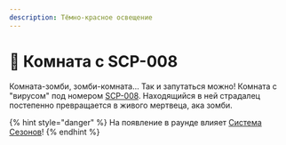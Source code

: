 ```yaml
---
description: Тёмно-красное освещение
---
```


# 🧟 Комната с SCP-008

Комната-зомби, зомби-комната... Так и запутаться можно! Комната с "вирусом" под номером [SCP-008](../server-systems/mechanics/scp-008.md). Находящийся в ней страдалец постепенно превращается в живого мертвеца, ака зомби.

{% hint style="danger" %}
На появление в раунде влияет [Система Сезонов](../server-systems/seasons-system.md)!
{% endhint %}
